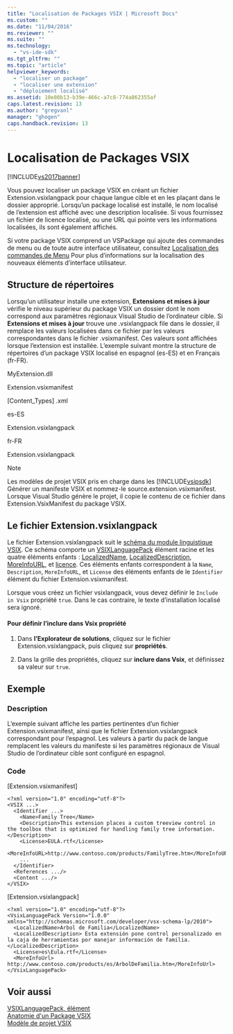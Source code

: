 ```yaml
---
title: "Localisation de Packages VSIX | Microsoft Docs"
ms.custom: ""
ms.date: "11/04/2016"
ms.reviewer: ""
ms.suite: ""
ms.technology: 
  - "vs-ide-sdk"
ms.tgt_pltfrm: ""
ms.topic: "article"
helpviewer_keywords: 
  - "localiser un package"
  - "localiser une extension"
  - "déploiement localisé"
ms.assetid: 10e80b13-b39e-466c-a7c8-774a862355af
caps.latest.revision: 13
ms.author: "gregvanl"
manager: "ghogen"
caps.handback.revision: 13
---
```

# Localisation de Packages VSIX
[!INCLUDE[vs2017banner](../code-quality/includes/vs2017banner.md)]

Vous pouvez localiser un package VSIX en créant un fichier Extension.vsixlangpack pour chaque langue cible et en les plaçant dans le dossier approprié. Lorsqu’un package localisé est installé, le nom localisé de l’extension est affiché avec une description localisée. Si vous fournissez un fichier de licence localisé, ou une URL qui pointe vers les informations localisées, ils sont également affichés.  
  
 Si votre package VSIX comprend un VSPackage qui ajoute des commandes de menu ou de toute autre interface utilisateur, consultez [Localisation des commandes de Menu](../extensibility/localizing-menu-commands.md) Pour plus d’informations sur la localisation des nouveaux éléments d’interface utilisateur.  
  
## Structure de répertoires  
 Lorsqu’un utilisateur installe une extension, **Extensions et mises à jour** vérifie le niveau supérieur du package VSIX un dossier dont le nom correspond aux paramètres régionaux Visual Studio de l’ordinateur cible. Si **Extensions et mises à jour** trouve une .vsixlangpack file dans le dossier, il remplace les valeurs localisées dans ce fichier par les valeurs correspondantes dans le fichier .vsixmanifest. Ces valeurs sont affichées lorsque l’extension est installée. L’exemple suivant montre la structure de répertoires d’un package VSIX localisé en espagnol \(es\-ES\) et en Français \(fr\-FR\).  
  
 MyExtension.dll  
  
 Extension.vsixmanifest  
  
 \[Content\_Types\] .xml  
  
 es\-ES  
  
 Extension.vsixlangpack  
  
 fr\-FR  
  
 Extension.vsixlangpack  
  
> [!NOTE]
>  Les modèles de projet VSIX pris en charge dans les [!INCLUDE[vsipsdk](../extensibility/includes/vsipsdk_md.md)] Générer un manifeste VSIX et nommez\-le source.extension.vsixmanifest. Lorsque Visual Studio génère le projet, il copie le contenu de ce fichier dans Extension.VsixManifest du package VSIX.  
  
## Le fichier Extension.vsixlangpack  
 Le fichier Extension.vsixlangpack suit le [schéma du module linguistique VSIX](../extensibility/vsx-language-pack-schema-reference.md). Ce schéma comporte un [VSIXLanguagePack](../extensibility/vsixlanguagepack-element-vsix-language-pack-schema.md) élément racine et les quatre éléments enfants : [LocalizedName](../extensibility/localizedname-element-vsix-language-pack-schema.md), [LocalizedDescription](../extensibility/localizeddescription-element-vsix-language-pack-schema.md), [MoreInfoURL](../extensibility/moreinfourl-element-vsix-language-pack-schema.md), et [licence](../extensibility/license-element-vsix-language-pack-schema.md). Ces éléments enfants correspondent à la `Name`, `Description`, `MoreInfoURL`, et `License` des éléments enfants de le `Identifier` élément du fichier Extension.vsixmanifest.  
  
 Lorsque vous créez un fichier vsixlangpack, vous devez définir le `Include in Vsix` propriété `true`. Dans le cas contraire, le texte d’installation localisé sera ignoré.  
  
#### Pour définir l’inclure dans Vsix propriété  
  
1.  Dans **l’Explorateur de solutions**, cliquez sur le fichier Extension.vsixlangpack, puis cliquez sur **propriétés**.  
  
2.  Dans la grille des propriétés, cliquez sur **inclure dans Vsix**, et définissez sa valeur sur `true`.  
  
## Exemple  
  
### Description  
 L’exemple suivant affiche les parties pertinentes d’un fichier Extension.vsixmanifest, ainsi que le fichier Extension.vsixlangpack correspondant pour l’espagnol. Les valeurs à partir du pack de langue remplacent les valeurs du manifeste si les paramètres régionaux de Visual Studio de l’ordinateur cible sont configuré en espagnol.  
  
### Code  
 \[Extension.vsixmanifest\]  
  
```  
<?xml version="1.0" encoding="utf-8"?>  
<VSIX ...>  
  <Identifier ...>  
    <Name>Family Tree</Name>  
    <Description>This extension places a custom treeview control in the toolbox that is optimized for handling family tree information.</Description>  
    <License>EULA.rtf</License>  
    <MoreInfoURL>http://www.contoso.com/products/FamilyTree.htm</MoreInfoURL>  
    ...  
  </Identifier>  
  <References .../>  
  <Content .../>  
</VSIX>  
```  
  
 \[Extension.vsixlangpack\]  
  
```  
<?xml version="1.0" encoding="utf-8"?>  
<VsixLanguagePack Version="1.0.0" xmlns="http://schemas.microsoft.com/developer/vsx-schema-lp/2010">  
  <LocalizedName>Arbol de Familia</LocalizedName>  
  <LocalizedDescription> Esta extensión pone control personalizado en la caja de herramientas por manejar información de familia.</LocalizedDescription>  
  <License>es\Eula.rtf</License>  
  <MoreInfoUrl> http://www.contoso.com/products/es/ArbolDeFamilia.htm</MoreInfoUrl>  
</VsixLanguagePack>  
```  
  
## Voir aussi  
 [VSIXLanguagePack, élément](../extensibility/vsixlanguagepack-element-vsix-language-pack-schema.md)   
 [Anatomie d'un Package VSIX](../extensibility/anatomy-of-a-vsix-package.md)   
 [Modèle de projet VSIX](../extensibility/vsix-project-template.md)